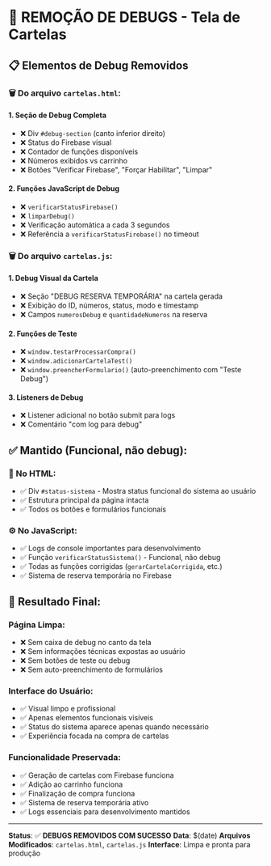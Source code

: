# 🧹 REMOÇÃO DE DEBUGS - Tela de Cartelas

## 📋 Elementos de Debug Removidos

### 🗑️ Do arquivo `cartelas.html`:

#### 1. **Seção de Debug Completa** 
- ❌ Div `#debug-section` (canto inferior direito)
- ❌ Status do Firebase visual 
- ❌ Contador de funções disponíveis
- ❌ Números exibidos vs carrinho
- ❌ Botões "Verificar Firebase", "Forçar Habilitar", "Limpar"

#### 2. **Funções JavaScript de Debug**
- ❌ `verificarStatusFirebase()`
- ❌ `limparDebug()`
- ❌ Verificação automática a cada 3 segundos
- ❌ Referência a `verificarStatusFirebase()` no timeout

### 🗑️ Do arquivo `cartelas.js`:

#### 1. **Debug Visual da Cartela**
- ❌ Seção "DEBUG RESERVA TEMPORÁRIA" na cartela gerada
- ❌ Exibição do ID, números, status, modo e timestamp
- ❌ Campos `numerosDebug` e `quantidadeNumeros` na reserva

#### 2. **Funções de Teste**
- ❌ `window.testarProcessarCompra()`
- ❌ `window.adicionarCartelaTest()` 
- ❌ `window.preencherFormulario()` (auto-preenchimento com "Teste Debug")

#### 3. **Listeners de Debug**
- ❌ Listener adicional no botão submit para logs
- ❌ Comentário "com log para debug"

## ✅ Mantido (Funcional, não debug):

### 📱 No HTML:
- ✅ Div `#status-sistema` - Mostra status funcional do sistema ao usuário
- ✅ Estrutura principal da página intacta
- ✅ Todos os botões e formulários funcionais

### ⚙️ No JavaScript:
- ✅ Logs de console importantes para desenvolvimento
- ✅ Função `verificarStatusSistema()` - Funcional, não debug
- ✅ Todas as funções corrigidas (`gerarCartelaCorrigida`, etc.)
- ✅ Sistema de reserva temporária no Firebase

## 🎯 Resultado Final:

### Página Limpa:
- ❌ Sem caixa de debug no canto da tela
- ❌ Sem informações técnicas expostas ao usuário
- ❌ Sem botões de teste ou debug
- ❌ Sem auto-preenchimento de formulários

### Interface do Usuário:
- ✅ Visual limpo e profissional
- ✅ Apenas elementos funcionais visíveis
- ✅ Status do sistema aparece apenas quando necessário
- ✅ Experiência focada na compra de cartelas

### Funcionalidade Preservada:
- ✅ Geração de cartelas com Firebase funciona
- ✅ Adição ao carrinho funciona
- ✅ Finalização de compra funciona
- ✅ Sistema de reserva temporária ativo
- ✅ Logs essenciais para desenvolvimento mantidos

---

**Status**: ✅ **DEBUGS REMOVIDOS COM SUCESSO**
**Data**: $(date)
**Arquivos Modificados**: `cartelas.html`, `cartelas.js`
**Interface**: Limpa e pronta para produção
